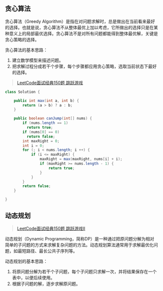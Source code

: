 ## 贪心算法

贪心算法（Greedy Algorithm）是指在对问题求解时，总是做出在当前看来最好的选择。也就是说，贪心算法不从整体最优上加以考虑，它所做出的选择只是在某种意义上的局部最优选择。贪心算法不是对所有问题都能得到整体最优解，关键是贪心策略的选择。

贪心算法的基本思路：

1. 建立数学模型来描述问题。
2. 把求解过程分成若干个步骤，每个步骤都应用贪心策略，选取当前状态下最好的选择。

> [LeetCode面试经典150题 跳跃游戏](https://leetcode.cn/problems/jump-game/description/?envType=study-plan-v2&envId=top-interview-150)

```java
class Solution {

    public int max(int a, int b) {
        return (a > b) ? a : b;
    }

    public boolean canJump(int[] nums) {
        if (nums.length == 1)
          return true;
        if (nums[0] == 0)
          return false;  
        int maxRight = 0;
        int i = 0;
        for (; i < nums.length; i ++) {
            if (i <= maxRight) {
                maxRight = max(maxRight, nums[i] + i);
                if (maxRight >= nums.length - 1) {
                    return true;
                }
            }
        }       
        return false; 
    }

}
```

## 动态规划

> [LeetCode面试经典150题 跳跃游戏II](https://leetcode.cn/problems/jump-game-ii/description/?envType=study-plan-v2&envId=top-interview-150)

动态规划（Dynamic Programming，简称DP）是一种通过把原问题分解为相对简单的子问题的方式来求解复杂问题的方法。动态规划算法通常用于求解最优化问题，如最短路径、最长公共子序列等。

动态规划的基本思路：

1. 将原问题分解为若干个子问题，每个子问题只求解一次，并将结果保存在一个表中，以便后续使用。
2. 根据子问题的解，逐步求解原问题。